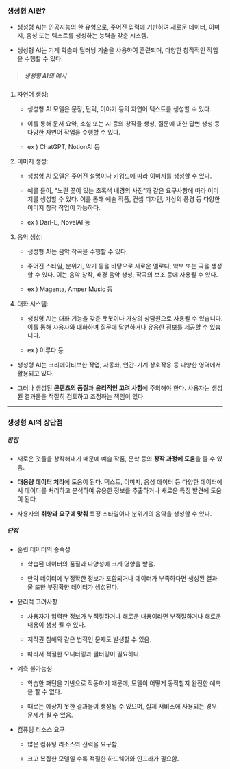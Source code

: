 ### 생성형 AI란?

- 생성형 AI는 인공지능의 한 유형으로, 주어진 입력에 기반하여 새로운 데이터, 이미지, 음성 또는 텍스트를 생성하는 능력을 갖춘 시스템. 

- 생성형 AI는 기계 학습과 딥러닝 기술을 사용하여 훈련되며, 다양한 창작적인 작업을 수행할 수 있다.



> ##### 생성형 AI의 예시



1. 자연어 생성: 
   
   - 생성형 AI 모델은 문장, 단락, 이야기 등의 자연어 텍스트를 생성할 수 있다. 
   
   - 이를 통해 문서 요약, 소설 또는 시 등의 창작물 생성, 질문에 대한 답변 생성 등 다양한 자연어 작업을 수행할 수 있다.
   
   - ex ) ChatGPT, NotionAI 등

2. 이미지 생성: 
   
   - 생성형 AI 모델은 주어진 설명이나 키워드에 따라 이미지를 생성할 수 있다. 
   
   - 예를 들어, "노란 꽃이 있는 초록색 배경의 사진"과 같은 요구사항에 따라 이미지를 생성할 수 있다. 이를 통해 예술 작품, 컨셉 디자인, 가상의 풍경 등 다양한 이미지 창작 작업이 가능하다.
   
   - ex ) Darl-E, NovelAI 등

3. 음악 생성: 
   
   - 생성형 AI는 음악 작곡을 수행할 수 있다. 
   
   - 주어진 스타일, 분위기, 악기 등을 바탕으로 새로운 멜로디, 악보 또는 곡을 생성할 수 있다. 이는 음악 창작, 배경 음악 생성, 작곡의 보조 등에 사용될 수 있다.
   
   - ex ) Magenta, Amper Music 등

4. 대화 시스템: 
   
   - 생성형 AI는 대화 기능을 갖춘 챗봇이나 가상의 상담원으로 사용될 수 있습니다. 이를 통해 사용자와 대화하며 질문에 답변하거나 유용한 정보를 제공할 수 있습니다.
   
   - ex ) 이루다 등



- 생성형 AI는 크리에이티브한 작업, 자동화, 인간-기계 상호작용 등 다양한 영역에서 활용되고 있다. 

- 그러나 생성된 **콘텐츠의 품질**과 **윤리적인 고려 사항**에 주의해야 한다. 사용자는 생성된 결과물을 적절히 검토하고 조정하는 책임이 있다.



---



### 생성형 AI의 장단점

##### 장점

- 새로운 것들을 창작해내기 때문에 예술 작품, 문학 등의 **창작 과정에 도움**을 줄 수 있음.

- **대용량 데이터 처리**에 도움이 된다. 텍스트, 이미지, 음성 데이터 등 다양한 데이터에서 데이터를 처리하고 분석하여 유용한 정보를 추출하거나 새로운 특징 발견에 도움이 된다.

- 사용자의 **취향과 요구에 맞춰** 특정 스타일이나 분위기의 음악을 생성할 수 있다.



##### 단점

- 훈련 데이터의 종속성
  
  - 학습된 데이터의 품질과 다양성에 크게 영향을 받음.
  
  - 만약 데이터에 부정확한 정보가 포함되거나 데이터가 부족하다면 생성된 결과물 또한 부정확한 데이터가 생성된다.

- 윤리적 고려사항
  
  - 사용자가 입력한 정보가 부적절하거나 해로운 내용이라면 부적절하거나 해로운 내용이 생성 될 수 있다.
  
  - 저작권 침해와 같은 법적인 문제도 발생할 수 있음.
  
  - 따라서 적절한 모니터링과 필터링이 필요하다.

- 예측 불가능성
  
  - 학습한 패턴을 기반으로 작동하기 때문에, 모델이 어떻게 동작할지 완전한 예측을 할 수 없다.
  
  - 때로는 예상치 못한 결과물이 생성될 수 있으며, 실제 서비스에 사용되는 경우 문제가 될 수 있음.

- 컴퓨팅 리소스 요구
  
  - 많은 컴퓨팅 리소스와 전력을 요구함.
  
  - 크고 복잡한 모델일 수록 적절한 하드웨어와 인프라가 필요함.


